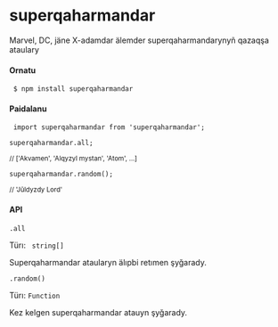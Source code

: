 # superqaharmandar

Marvel, DC, jäne X-adamdar älemder superqaharmandarynyñ qazaqşa ataulary


#### Ornatu

<code> $ npm install superqaharmandar </code>

#### Paidalanu

<code> import superqaharmandar from 'superqaharmandar'; </code>


<code>superqaharmandar.all;</code>

<sub>  // ['Akvamen', 'Alqyzyl mystan', 'Atom', …]</sub>

<code>superqaharmandar.random();</code>

<sub>  // 'Jūldyzdy Lord'</sub>
  

#### API

<code>.all</code>

Türı: <code> string[]</code>

Superqaharmandar ataularyn älıpbi retımen şyğarady.



<code>.random()</code>

Türı: <code>Function</code>

Kez kelgen superqaharmandar atauyn şyğarady.
